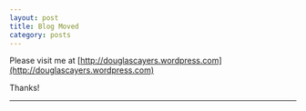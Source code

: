 ```yaml
---
layout: post
title: Blog Moved
category: posts
---
```


Please visit me at [http://douglascayers.wordpress.com](http://douglascayers.wordpress.com)

Thanks!

---
